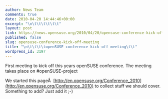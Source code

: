 ```yaml
---
author: News Team
comments: true
date: 2010-04-20 14:44:46+00:00
excerpt: "\n\t\t\t\t\t\t"
layout: post
link: https://news.opensuse.org/2010/04/20/opensuse-conference-kick-off-meeting/
published: false
slug: opensuse-conference-kick-off-meeting
title: "\n\t\t\t\topenSUSE conference kick-off meeting\t\t"
wordpress_id: 3197
---
```

First meeting to kick off this years openSUSE conference. The meeting takes place on #openSUSE-project

We started this pageÂ  [http://en.opensuse.org/Conference_2010](http://en.opensuse.org/Conference_2010) to collect stuff we should cover. Something to add? Just add it ;-)		
